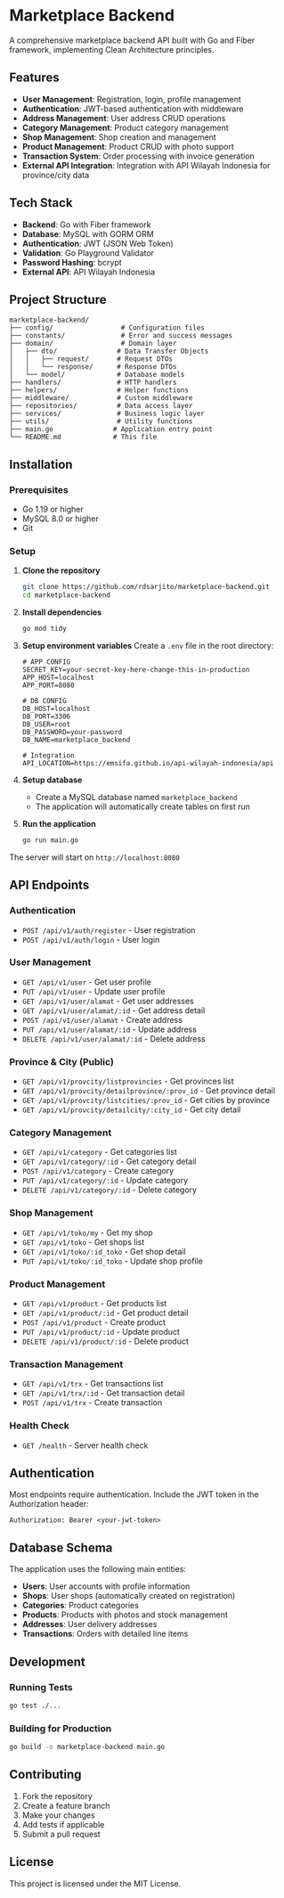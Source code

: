 # Marketplace Backend

A comprehensive marketplace backend API built with Go and Fiber framework, implementing Clean Architecture principles.

## Features

- **User Management**: Registration, login, profile management
- **Authentication**: JWT-based authentication with middleware
- **Address Management**: User address CRUD operations
- **Category Management**: Product category management
- **Shop Management**: Shop creation and management
- **Product Management**: Product CRUD with photo support
- **Transaction System**: Order processing with invoice generation
- **External API Integration**: Integration with API Wilayah Indonesia for province/city data

## Tech Stack

- **Backend**: Go with Fiber framework
- **Database**: MySQL with GORM ORM
- **Authentication**: JWT (JSON Web Token)
- **Validation**: Go Playground Validator
- **Password Hashing**: bcrypt
- **External API**: API Wilayah Indonesia

## Project Structure

```
marketplace-backend/
├── config/                 # Configuration files
├── constants/              # Error and success messages
├── domain/                 # Domain layer
│   ├── dto/               # Data Transfer Objects
│   │   ├── request/       # Request DTOs
│   │   └── response/      # Response DTOs
│   └── model/             # Database models
├── handlers/              # HTTP handlers
├── helpers/               # Helper functions
├── middleware/            # Custom middleware
├── repositories/          # Data access layer
├── services/              # Business logic layer
├── utils/                 # Utility functions
├── main.go               # Application entry point
└── README.md             # This file
```

## Installation

### Prerequisites

- Go 1.19 or higher
- MySQL 8.0 or higher
- Git

### Setup

1. **Clone the repository**
   ```bash
   git clone https://github.com/rdsarjito/marketplace-backend.git
   cd marketplace-backend
   ```

2. **Install dependencies**
   ```bash
   go mod tidy
   ```

3. **Setup environment variables**
   Create a `.env` file in the root directory:
   ```env
   # APP CONFIG
   SECRET_KEY=your-secret-key-here-change-this-in-production
   APP_HOST=localhost
   APP_PORT=8080

   # DB CONFIG
   DB_HOST=localhost
   DB_PORT=3306
   DB_USER=root
   DB_PASSWORD=your-password
   DB_NAME=marketplace_backend

   # Integration
   API_LOCATION=https://emsifa.github.io/api-wilayah-indonesia/api
   ```

4. **Setup database**
   - Create a MySQL database named `marketplace_backend`
   - The application will automatically create tables on first run

5. **Run the application**
   ```bash
   go run main.go
   ```

The server will start on `http://localhost:8080`

## API Endpoints

### Authentication
- `POST /api/v1/auth/register` - User registration
- `POST /api/v1/auth/login` - User login

### User Management
- `GET /api/v1/user` - Get user profile
- `PUT /api/v1/user` - Update user profile
- `GET /api/v1/user/alamat` - Get user addresses
- `GET /api/v1/user/alamat/:id` - Get address detail
- `POST /api/v1/user/alamat` - Create address
- `PUT /api/v1/user/alamat/:id` - Update address
- `DELETE /api/v1/user/alamat/:id` - Delete address

### Province & City (Public)
- `GET /api/v1/provcity/listprovincies` - Get provinces list
- `GET /api/v1/provcity/detailprovince/:prov_id` - Get province detail
- `GET /api/v1/provcity/listcities/:prov_id` - Get cities by province
- `GET /api/v1/provcity/detailcity/:city_id` - Get city detail

### Category Management
- `GET /api/v1/category` - Get categories list
- `GET /api/v1/category/:id` - Get category detail
- `POST /api/v1/category` - Create category
- `PUT /api/v1/category/:id` - Update category
- `DELETE /api/v1/category/:id` - Delete category

### Shop Management
- `GET /api/v1/toko/my` - Get my shop
- `GET /api/v1/toko` - Get shops list
- `GET /api/v1/toko/:id_toko` - Get shop detail
- `PUT /api/v1/toko/:id_toko` - Update shop profile

### Product Management
- `GET /api/v1/product` - Get products list
- `GET /api/v1/product/:id` - Get product detail
- `POST /api/v1/product` - Create product
- `PUT /api/v1/product/:id` - Update product
- `DELETE /api/v1/product/:id` - Delete product

### Transaction Management
- `GET /api/v1/trx` - Get transactions list
- `GET /api/v1/trx/:id` - Get transaction detail
- `POST /api/v1/trx` - Create transaction

### Health Check
- `GET /health` - Server health check

## Authentication

Most endpoints require authentication. Include the JWT token in the Authorization header:

```
Authorization: Bearer <your-jwt-token>
```

## Database Schema

The application uses the following main entities:

- **Users**: User accounts with profile information
- **Shops**: User shops (automatically created on registration)
- **Categories**: Product categories
- **Products**: Products with photos and stock management
- **Addresses**: User delivery addresses
- **Transactions**: Orders with detailed line items

## Development

### Running Tests
```bash
go test ./...
```

### Building for Production
```bash
go build -o marketplace-backend main.go
```

## Contributing

1. Fork the repository
2. Create a feature branch
3. Make your changes
4. Add tests if applicable
5. Submit a pull request

## License

This project is licensed under the MIT License.
